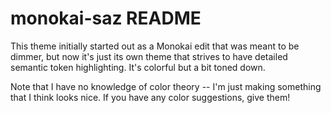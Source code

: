# monokai-saz README

This theme initially started out as a Monokai edit that was meant to be dimmer, but now it's just its own theme that strives to have detailed semantic token highlighting. It's colorful but a bit toned down. 

Note that I have no knowledge of color theory -- I'm just making something that I think looks nice. If you have any color suggestions, give them!